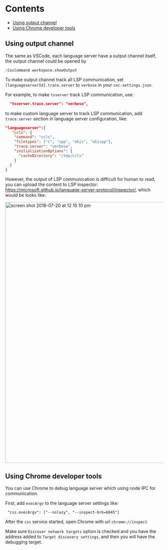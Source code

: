 # Contents

* [Using output channel](https://github.com/neoclide/coc.nvim/wiki/Debug-language-server#using-output-channel)
* [Using Chrome developer tools](https://github.com/neoclide/coc.nvim/wiki/Debug-language-server#using-chrome-developer-tools)

## Using output channel

The same as VSCode, each language server have a output channel itself, the output channel could be opened by

```
:CocCommand workspace.showOutput
```

To make output channel track all LSP communication, set `[languageserverId].trace.server` to `verbose` in your `coc-settings.json`.

For example, to make `tsserver` track LSP communication, use:
``` json
  "tsserver.trace.server": "verbose",
```

to make custom language server to track LSP communication, add `trace.server` section in language server configuration, like:
``` json
"languageserver":{
   "ccls": {
    "command": "ccls",
    "filetypes": ["c", "cpp", "objc", "objcpp"],
    "trace.server": "verbose",
    "initializationOptions": {
      "cacheDirectory": "/tmp/ccls"
    }
  }
}
```

However, the output of LSP communication is difficult for human to read, you can upload the content to LSP inspector: https://microsoft.github.io/language-server-protocol/inspector/, which would be looks like:

<img width="833" alt="screen shot 2018-07-20 at 12 15 10 pm" src="https://user-images.githubusercontent.com/251450/42982989-c32a21d2-8c16-11e8-84ea-630497a24900.png">

## Using Chrome developer tools

You can use Chrome to debug language server which using node IPC for communication.

First, add `execArgv` to the language server settings like:

```
 "css.execArgv": ["--nolazy", "--inspect-brk=6045"]
```

After the `css` service started, open Chrome with url `chrome://inspect`

Make sure `Discover network targets` option is checked and you have the address added to `Target discovery settings`, and then you will have the debugging target.